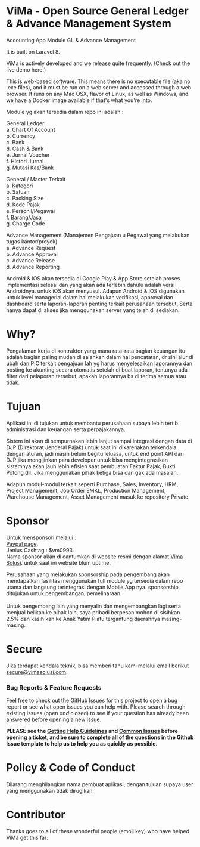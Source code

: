 
# ViMa - Open Source General Ledger & Advance Management System 
Accounting App Module GL &amp; Advance Management

It is built on Laravel 8.

ViMa is actively developed and we release quite frequently. (Check out the live demo here.)

This is web-based software. This means there is no executable file (aka no .exe files), and it must be run on a web server and accessed through a web browser. It runs on any Mac OSX, flavor of Linux, as well as Windows, and we have a Docker image available if that's what you're into.

Module yg akan tersedia dalam repo ini adalah :

General Ledger<br>
a. Chart Of Account<br>
b. Currency<br>
c. Bank<br>
d. Cash & Bank<br>
e. Jurnal Voucher<br>
f. Histori Jurnal<br>
g. Mutasi Kas/Bank<br>

General / Master Terkait<br>
a. Kategori<br>
b. Satuan<br>
c. Packing Size<br>
d. Kode Pajak<br>
e. Personil/Pegawai<br>
f. Barang/Jasa<br>
g. Charge Code<br>

Advance Management (Manajemen Pengajuan u Pegawai yang melakukan tugas kantor/proyek)<br>
a. Advance Request<br>
b. Advance Approval<br>
c. Advance Release<br>
d. Advance Reporting<br>

Android & iOS akan tersedia di Google Play & App Store setelah proses implementasi selesai dan yang akan ada terlebih dahulu adalah versi Androidnya. untuk iOS akan menyusul.
Adapun Android & iOS digunakan untuk level managerial dalam hal melakukan verifikasi, approval dan dashboard serta laporan-laporan penting terkait perusahaan tersebut, Serta hanya dapat di akses jika menggunakan server yang telah di sediakan.

# Why?
Pengalaman kerja di kontraktor yang mana rata-rata bagian keuangan itu adalah bagian paling mudah di salahkan dalam hal pencatatan, dr sini alur di ubah dan PIC terkait pengajuan lah yg harus menyelesaikan laporannya dan posting ke akunting secara otomatis setelah di buat laporan, tentunya ada filter dari pelaporan tersebut, apakah laporannya bs di terima semua atau tidak.

# Tujuan

Aplikasi ini di tujukan untuk membantu perusahaan supaya lebih tertib administrasi dan keuangan serta perpajakannya.<br>

Sistem ini akan di sempurnakan lebih lanjut sampai integrasi dengan data di DJP (Direktorat Jenderal Pajak) untuk saat ini dikarenakan terkendala dengan aturan, jadi masih belum begitu leluasa, untuk end point API dari DJP jika mengijinkan para developer untuk bisa mengintegrasikan sistemnya akan jauh lebih efisien saat pembuatan Faktur Pajak, Bukti Potong dll. Jika menggunakan pihak ketiga bisa dan gak ada masalah.

Adapun modul-modul terkait seperti Purchase, Sales, Inventory, HRM, Project Management, Job Order EMKL, Production Management, Warehouse Management, Asset Management masuk ke repository Private.

# Sponsor
Untuk mensponsori melalui :<br> 
[Paypal page](https://paypal.me/vimasol). <br>
Jenius Cashtag : $vm0993.<br>
Nama sponsor akan di cantumkan di website resmi dengan alamat  [Vima Solusi](https:/vimasolusi.com). untuk saat ini website blum uptime. <br>

Perusahaan yang melakukan sponsorship pada pengembang akan mendapatkan fasilitas menggunakan full module yg tersedia dalam repo utama dan langsung terintegrasi dengan Mobile App nya. sponsorship ditujukan untuk pengembangan, pemeliharaan.<br><br>
Untuk pengembang lain yang menyalin dan mengembangkan lagi serta menjual belikan ke pihak lain, saya pribadi berpesan mohon di sisihkan 2.5% dan kasih kan ke Anak Yatim Piatu tergantung daerahnya masing-masing.

# Secure
Jika terdapat kendala teknik, bisa memberi tahu kami melalui email berikut  [secure@vimasolusi.com](mailto:secure@vimasolusi.com).

### Bug Reports & Feature Requests

Feel free to check out the [GitHub Issues for this project](https://github.com/vm0993/vmGL/issues) to open a bug report or see what open issues you can help with. Please search through existing issues (open *and* closed) to see if your question has already been answered before opening a new issue.

**PLEASE see the [Getting Help Guidelines]() and [Common Issues]() before opening a ticket, and be sure to complete all of the questions in the Github Issue template to help us to help you as quickly as possible.**

# Policy & Code of Conduct

Dilarang menghilangkan nama pembuat aplikasi, dengan tujuan supaya user yang menggunakan tidak dirugikan. 

# Contributor
Thanks goes to all of these wonderful people (emoji key) who have helped ViMa get this far:
